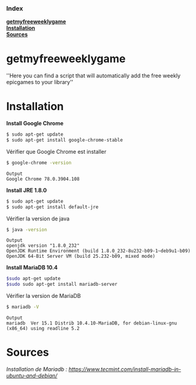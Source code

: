 ### Index
**[getmyfreeweeklygame](https://github.com/qgeffard/getmyfreeweeklygame/blob/master/README.md#getmyfreeweeklygame)**</br>
**[Installation](https://github.com/qgeffard/getmyfreeweeklygame/blob/master/README.md#installation)**</br>
**[Sources](https://github.com/qgeffard/getmyfreeweeklygame/blob/master/README.md#sources)**</br>

# getmyfreeweeklygame
''Here you can find a script that will automatically add the free weekly epicgames to your library''

# Installation
**Install Google Chrome**

```bash
$ sudo apt-get update
$ sudo apt-get install google-chrome-stable
```
Vérifier que Google Chrome est installer
```bash
$ google-chrome -version
```
```
Output
Google Chrome 78.0.3904.108
```
**Install JRE 1.8.0**

```bash
$ sudo apt-get update
$ sudo apt-get install default-jre
```
Vérifier la version de java
```bash
$ java -version
```
```
Output
openjdk version "1.8.0_232"
OpenJDK Runtime Environment (build 1.8.0_232-8u232-b09-1~deb9u1-b09)
OpenJDK 64-Bit Server VM (build 25.232-b09, mixed mode)
```
**Install MariaDB 10.4**

```bash
$sudo apt-get update
$sudo sudo apt-get install mariadb-server
```
Vérifier la version de MariaDB
```bash 
$ mariadb -V
```

```
Output
mariadb  Ver 15.1 Distrib 10.4.10-MariaDB, for debian-linux-gnu (x86_64) using readline 5.2
```

# Sources
*Installation de Mariadb : https://www.tecmint.com/install-mariadb-in-ubuntu-and-debian/*
